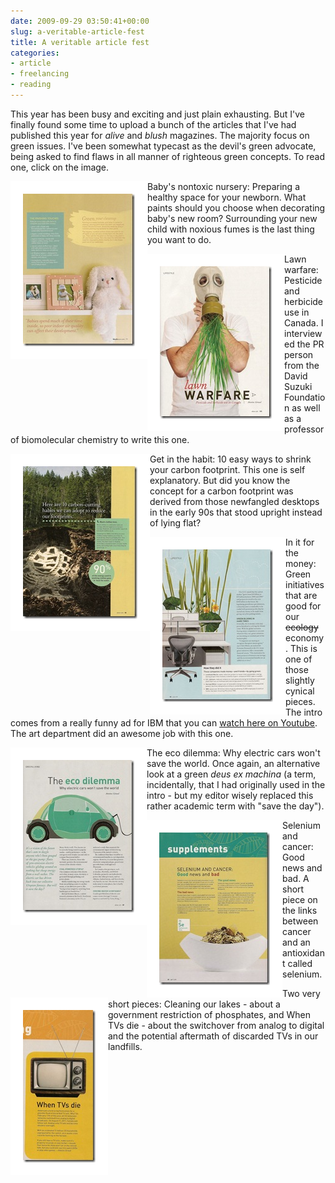 ```yaml
---
date: 2009-09-29 03:50:41+00:00
slug: a-veritable-article-fest
title: A veritable article fest
categories:
- article
- freelancing
- reading
---
```


This year has been busy and exciting and just plain exhausting. But I've finally found some time to upload a bunch of the articles that I've had published this year for _alive_ and _blush_ magazines. The majority focus on green issues. I've been somewhat typecast as the devil's green advocate, being asked to find flaws in all manner of righteous green concepts. To read one, click on the image.

[<img align="left" style="border:20px solid white" src="/images/blush0002.jpg">](http://wordbit.freehostia.com/scans/blush2.html)

Baby's nontoxic nursery: Preparing a healthy space for your newborn. What paints should you choose when decorating baby's new room? Surrounding your new child with noxious fumes is the last thing you want to do. 

[<img align="left" style="border:20px solid white" src="/images/sep090001.jpg">](http://wordbit.freehostia.com/scans/Sept09.html)

Lawn warfare: Pesticide and herbicide use in Canada. I interviewed the PR person from the David Suzuki Foundation as well as a professor of biomolecular chemistry to write this one.
 
[<img align="left" style="border:20px solid white" src="/images/august090002.jpg">](http://wordbit.freehostia.com/scans/August09.html)

Get in the habit: 10 easy ways to shrink your carbon footprint. This one is self explanatory. But did you know the concept for a carbon footprint was derived from those newfangled desktops in the early 90s that stood upright instead of lying flat?

[<img align="left" style="border:20px solid white" src="/images/july090005.jpg">](http://wordbit.freehostia.com/scans/July09.html)

In it for the money: Green initiatives that are good for our <strike>ecology</strike> economy. This is one of those slightly cynical pieces. The intro comes from a really funny ad for IBM that you can [watch here on Youtube](http://www.youtube.com/watch?v=VSNFE6eUjfY). The art department did an awesome job with this one.

[<img align="left" style="border:20px solid white" src="/images/march090002.jpg">](http://wordbit.freehostia.com/scans/March09.html)

The eco dilemma: Why electric cars won't save the world. Once again, an alternative look at a green _deus ex machina_ (a term, incidentally, that I had originally used in the intro - but my editor wisely replaced this rather academic term with "save the day").  

[<img align="left" style="border:20px solid white" src="/images/April090001.jpg">](http://wordbit.freehostia.com/scans/April09.html)

Selenium and cancer: Good news and bad. A short piece on the links between cancer and an antioxidant called selenium.

[<img align="left" style="border:20px solid white" src="/images/march090001.jpg">](http://wordbit.freehostia.com/scans/09shorts.html)

Two very short pieces: Cleaning our lakes - about a government restriction of phosphates, and When TVs die - about the switchover from analog to digital and the potential aftermath of discarded TVs in our landfills.
